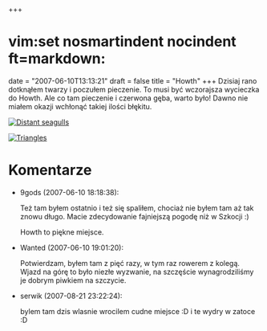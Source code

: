 +++
# vim:set nosmartindent nocindent ft=markdown:
date = "2007-06-10T13:13:21"
draft = false
title = "Howth"
+++
Dzisiaj rano dotknąłem twarzy i poczułem pieczenie. To musi być wczorajsza
wycieczka do Howth. Ale co tam pieczenie i czerwona gęba, warto było! Dawno
nie miałem okazji wchłonąć takiej ilości błękitu.

[![Distant seagulls](http://farm2.static.flickr.com/1417/538441392_d756912892_m.jpg)](http://www.flickr.com/photos/automaciej/538441392/ "Photo Sharing" )

[![Triangles](http://farm2.static.flickr.com/1366/538441386_553a79d2c4_m.jpg)](http://www.flickr.com/photos/automaciej/538441386/ "Photo Sharing" )

# Komentarze

* 9gods (2007-06-10 18:18:38): <p>Też tam byłem ostatnio i też się spaliłem,
  chociaż nie byłem tam aż tak znowu długo. Macie zdecydowanie fajniejszą pogodę
  niż w Szkocji :)</p>  <p>Howth to piękne miejsce.</p>
* Wanted (2007-06-10 19:01:20): <p>Potwierdzam, byłem tam z pięć razy, w tym raz
  rowerem z kolegą. Wjazd na górę to było niezłe wyzwanie, na szczęście
  wynagrodziliśmy je dobrym piwkiem na szczycie.</p>
* serwik (2007-08-21 23:22:24): <p>bylem tam dzis wlasnie wrocilem cudne miejsce
  :D i te wydry w zatoce :D</p>
